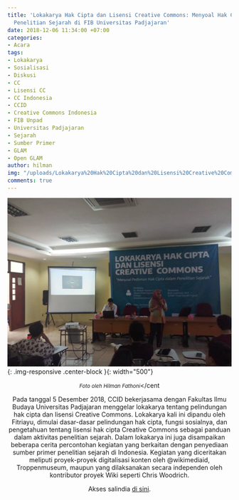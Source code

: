 ```yaml
---
title: 'Lokakarya Hak Cipta dan Lisensi Creative Commons: Menyoal Hak Cipta Dalam
  Penelitian Sejarah di FIB Universitas Padjajaran'
date: 2018-12-06 11:34:00 +07:00
categories:
- Acara
tags:
- Lokakarya
- Sosialisasi
- Diskusi
- CC
- Lisensi CC
- CC Indonesia
- CCID
- Creative Commons Indonesia
- FIB Unpad
- Universitas Padjajaran
- Sejarah
- Sumber Primer
- GLAM
- Open GLAM
author: hilman
img: "/uploads/Lokakarya%20Hak%20Cipta%20dan%20Lisensi%20Creative%20Commons%20Menyoal%20Hak%20Cipta%20Dalam%20Penelitian%20Sejarah%20di%20FIB%20Universitas%20Padjajaran.jpeg"
comments: true
---
```


![Lokakarya Hak Cipta dan Lisensi Creative Commons Menyoal Hak Cipta Dalam Penelitian Sejarah di FIB Universitas Padjajaran.jpeg](/uploads/Lokakarya%20Hak%20Cipta%20dan%20Lisensi%20Creative%20Commons%20Menyoal%20Hak%20Cipta%20Dalam%20Penelitian%20Sejarah%20di%20FIB%20Universitas%20Padjajaran.jpeg){: .img-responsive .center-block }{: width="500"}<center><small><i>Foto oleh Hilman Fathoni</i></small></cent

Pada tanggal 5 Desember 2018, CCID bekerjasama dengan Fakultas Ilmu Budaya Universitas Padjajaran menggelar lokakarya tentang pelindungan hak cipta dan lisensi Creative Commons. Lokakarya kali ini dipandu oleh Fitriayu, dimulai dasar-dasar pelindungan hak cipta, fungsi sosialnya, dan pengetahuan tentang lisensi hak cipta Creative Commons sebagai panduan dalam aktivitas penelitian sejarah. Dalam lokakarya ini juga disampaikan beberapa cerita percontohan kegiatan yang berkaitan dengan penyediaan sumber primer penelitian sejarah di Indonesia. Kegiatan yang diceritakan meliputi proyek-proyek digitalisasi konten oleh @wikimediaid, Troppenmuseum, maupun yang dilaksanakan secara independen oleh kontributor proyek Wiki seperti Chris Woodrich.

Akses salindia [di sini](http://s.id/sld511218).
